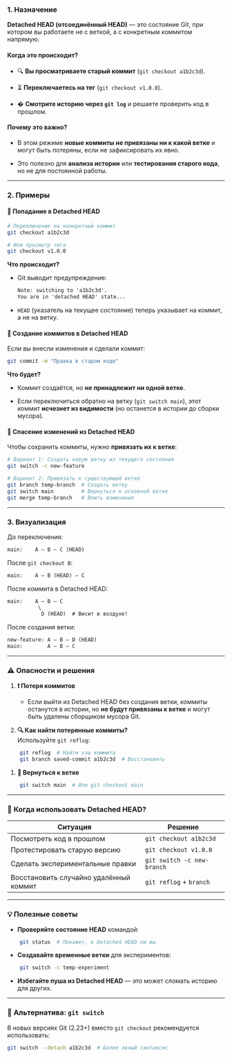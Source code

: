 ### **1. Назначение**

**Detached HEAD (отсоединённый HEAD)** — это состояние Git, при котором вы работаете не с веткой, а с конкретным коммитом напрямую.

#### Когда это происходит?

- 🔍 **Вы просматриваете старый коммит** (`git checkout a1b2c3d`).
    
- ⏳ **Переключаетесь на тег** (`git checkout v1.0.0`).
    
- � **Смотрите историю через `git log`** и решаете проверить код в прошлом.
    

#### Почему это важно?

- В этом режиме **новые коммиты не привязаны ни к какой ветке** и могут быть потеряны, если не зафиксировать их явно.

- Это полезно для **анализа истории** или **тестирования старого кода**, но не для постоянной работы.


---

### **2. Примеры**

#### 🔹 **Попадание в Detached HEAD**

```bash
# Переключение на конкретный коммит  
git checkout a1b2c3d  

# Или просмотр тега  
git checkout v1.0.0  
```

**Что происходит?**

- Git выводит предупреждение:
	```txt
	Note: switching to 'a1b2c3d'.  
    You are in 'detached HEAD' state...
	```
- `HEAD` (указатель на текущее состояние) теперь указывает на коммит, а не на ветку.

#### 🔹 **Создание коммитов в Detached HEAD**

Если вы внесли изменения и сделали коммит:
```bash
git commit -m "Правка в старом коде"  
```
**Что будет?**

- Коммит создаётся, но **не принадлежит ни одной ветке**.

- Если переключиться обратно на ветку (`git switch main`), этот коммит **исчезнет из видимости** (но останется в истории до сборки мусора).


#### 🔹 **Спасение изменений из Detached HEAD**

Чтобы сохранить коммиты, нужно **привязать их к ветке**:

```bash
# Вариант 1: Создать новую ветку из текущего состояния  
git switch -c new-feature  

# Вариант 2: Привязать к существующей ветке  
git branch temp-branch  # Создать ветку  
git switch main         # Вернуться к основной ветке  
git merge temp-branch   # Влить изменения  
```
---

### **3. Визуализация**

До переключения:
```txt
main:    A — B — C (HEAD)  
```

После `git checkout B`:
```txt
main:    A — B (HEAD) — C  
```

После коммита в Detached HEAD:
```txt
main:    A — B — C  
          \  
           D (HEAD)  # Висит в воздухе!  
```

После создания ветки:
```txt
new-feature: A — B — D (HEAD)  
main:        A — B — C  
```


---

### ⚠️ **Опасности и решения**

1. **❗ Потеря коммитов**
    
    - Если выйти из Detached HEAD без создания ветки, коммиты останутся в истории, но **не будут привязаны к ветке** и могут быть удалены сборщиком мусора Git.
        
2. **🔍 Как найти потерянные коммиты?**  
    Используйте `git reflog`:
```bash
	git reflog  # Найти хэш коммита  
    git branch saved-commit a1b2c3d  # Восстановить  
```
1. **🔄 Вернуться к ветке**
```bash
	git switch main  # Или git checkout main  
```

---

### 📌 **Когда использовать Detached HEAD?**

|Ситуация|Решение|
|---|---|
|Посмотреть код в прошлом|`git checkout a1b2c3d`|
|Протестировать старую версию|`git checkout v1.0.0`|
|Сделать экспериментальные правки|`git switch -c new-branch`|
|Восстановить случайно удалённый коммит|`git reflog` + `branch`|

---

### 💡 **Полезные советы**

- **Проверяйте состояние HEAD** командой:
```bash
	git status  # Покажет, в Detached HEAD ли вы  
```
- **Создавайте временные ветки** для экспериментов:
```bash
	git switch -c temp-experiment  
```
- **Избегайте пуша из Detached HEAD** — это может сломать историю для других.

---

### 🔄 **Альтернатива: `git switch`**

В новых версиях Git (2.23+) вместо `git checkout` рекомендуется использовать:

```bash
git switch --detach a1b2c3d  # Более явный синтаксис  
```


